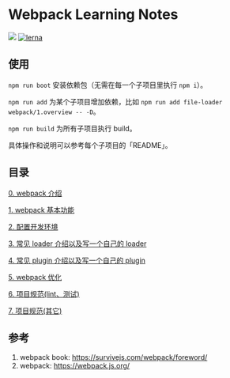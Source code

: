 # Webpack Learning Notes

[![](https://img.shields.io/badge/webpack-v4-1a6bac.svg)](https://webpack.js.org)
[![lerna](https://img.shields.io/badge/maintained%20with-lerna-cc00ff.svg)](https://lernajs.io/)

## 使用

`npm run boot` 安装依赖包（无需在每一个子项目里执行 `npm i`）。

`npm run add` 为某个子项目增加依赖，比如 `npm run add file-loader webpack/1.overview -- -D`。

`npm run build` 为所有子项目执行 build。

具体操作和说明可以参考每个子项目的「README」。

## 目录

[0. webpack 介绍](./notes/0.introduce/)

[1. webpack 基本功能](./notes/1.overview/)

[2. 配置开发环境](./notes/2.dev-server/)

[3. 常见 loader 介绍以及写一个自己的 loader](./notes/3.loader/)

[4. 常见 plugin 介绍以及写一个自己的 plugin](./notes/4.plugin/)

[5. webpack 优化](./notes/5.optimize/)

[6. 项目规范(lint、测试)](./notes/6.lint-test/)

[7. 项目规范(其它)](./notes/7.others/)

## 参考

1. webpack book: https://survivejs.com/webpack/foreword/
2. webpack: https://webpack.js.org/
